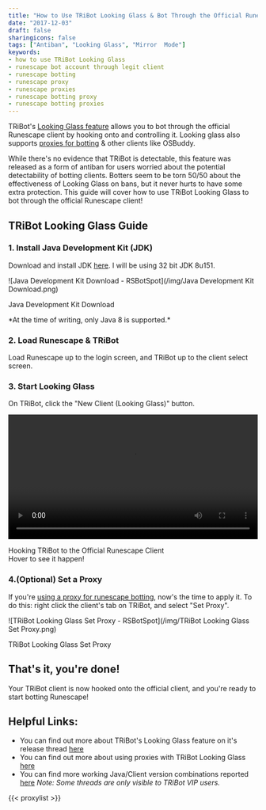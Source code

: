 ```yaml
---
title: "How to Use TRiBot Looking Glass & Bot Through the Official Runescape Client"
date: "2017-12-03"
draft: false
sharingicons: false
tags: ["Antiban", "Looking Glass", "Mirror  Mode"]
keywords:
- how to use TRiBot Looking Glass
- runescape bot account through legit client
- runescape botting
- runescape proxy
- runescape proxies
- runescape botting proxy
- runescape botting proxies
---
```

TRiBot's [Looking Glass feature](https://tribot.org/forums/topic/48785-what-is-looking-glass/?tab=comments#comment-577526) allows you to bot through the official Runescape client by hooking onto and controlling it. Looking glass also supports [proxies for botting](/post/all-about-proxies-for-runescape-botting/) & other clients like OSBuddy.

<!--more-->
While there's no evidence that TRiBot is detectable, this feature was released as a form of antiban for users worried about the potential detectability of botting clients. Botters seem to be torn 50/50 about the effectiveness of Looking Glass on bans, but it never hurts to have some extra protection. This guide will cover how to use TRiBot Looking Glass to bot through the official Runescape client!

## **TRiBot Looking Glass Guide** ##
### **1. Install Java Development Kit (JDK)** ###
Download and install JDK [here](http://www.oracle.com/technetwork/java/javase/downloads/jdk8-downloads-2133151.html).
I will be using 32 bit JDK 8u151.
<div class="caption">
![Java Development Kit Download - RSBotSpot](/img/Java Development Kit Download.png)
<p class="caption-text">Java Development Kit Download</p>
</div>
*At the time of writing, only Java 8 is supported.*

### **2. Load Runescape & TRiBot** ###
Load Runescape up to the login screen, and TRiBot up to the client select screen.

### **3. Start Looking Glass** ###
On TRiBot, click the "New Client (Looking Glass)" button.
<div class="caption">
  <video id="video" onmouseover="play()" onmouseout="currentTime=0;pause();" style="width:100%">
    <source src="/img/Hooking TRiBot Looking Glass to Runescape.mp4" type="video/mp4" />
    Your browser does not support HTML5 video.
  </video>
  <p class="caption-text">Hooking TRiBot to the Official Runescape Client<br>Hover to see it happen!</p>
</div>

### **4.(Optional) Set a Proxy** ###
If you're [using a proxy for runescape botting](/post/all-about-proxies-for-runescape-botting/), now's the time to apply it.
To do this: right click the client's tab on TRiBot, and select "Set Proxy".
<div class="caption">
![TRiBot Looking Glass Set Proxy - RSBotSpot](/img/TRiBot Looking Glass Set Proxy.png)
<p class="caption-text">TRiBot Looking Glass Set Proxy</p>
</div>

## **That's it, you're done!** ##
Your TRiBot client is now hooked onto the official client, and you're ready to start botting Runescape!

## **Helpful Links:** ##
* You can find out more about TRiBot's Looking Glass feature on it's release thread [here](https://tribot.org/forums/topic/47328-introducing-looking-glass-beta/)
* You can find out more about using proxies with TRiBot Looking Glass [here](https://tribot.org/forums/topic/49479-notice-proxy-usage/)<br>
* You can find more working Java/Client version combinations reported [here](https://tribot.org/forums/topic/73658-whats-your-looking-glass-setup/)
*Note: Some threads are only visible to TRiBot VIP users.*

{{< proxylist >}}
